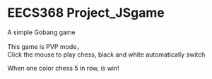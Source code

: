 # EECS368 Project_JSgame

A simple Gobang game


This game is PVP mode，  
Click the mouse to play chess, black and white automatically switch

When one color chess 5 in row, is win!
